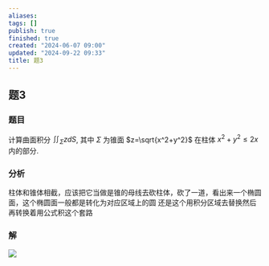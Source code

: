 ```yaml
---
aliases: 
tags: []
publish: true
finished: true
created: "2024-06-07 09:00"
updated: "2024-09-22 09:33"
title: 题3
---
```

## 题3
### 题目
计算曲面积分 $\iint_{\Sigma}zdS$, 其中 $\Sigma$ 为锥面 $z=\sqrt{x^2+y^2}$ 在柱体 $x^2+y^2\leqslant2x$ 内的部分.
### 分析 
柱体和锥体相截，应该把它当做是锥的母线去砍柱体，砍了一道，看出来一个椭圆面，这个椭圆面一般都是转化为对应区域上的圆 
还是这个用积分区域去替换然后再转换着用公式积这个套路
### 解
![](https://img.hwenyi.tech/202406071659882.webp)
